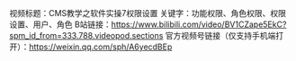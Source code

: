 视频标题：CMS教学之软件实操7权限设置
关键字：功能权限、角色权限、权限设置、用户、角色
B站链接：https://www.bilibili.com/video/BV1CZape5EkC?spm_id_from=333.788.videopod.sections
官方视频号链接（仅支持手机端打开）：https://weixin.qq.com/sph/A6yecdBEp